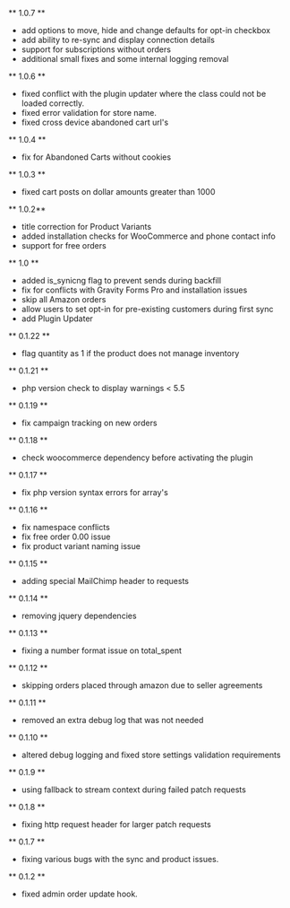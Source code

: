 ** 1.0.7 **
* add options to move, hide and change defaults for opt-in checkbox
* add ability to re-sync and display connection details
* support for subscriptions without orders
* additional small fixes and some internal logging removal

** 1.0.6 **
* fixed conflict with the plugin updater where the class could not be loaded correctly.
* fixed error validation for store name.
* fixed cross device abandoned cart url's

** 1.0.4 **
* fix for Abandoned Carts without cookies

** 1.0.3 **
* fixed cart posts on dollar amounts greater than 1000

** 1.0.2**
* title correction for Product Variants
* added installation checks for WooCommerce and phone contact info
* support for free orders

** 1.0 **
* added is_synicng flag to prevent sends during backfill
* fix for conflicts with Gravity Forms Pro and installation issues
* skip all Amazon orders
* allow users to set opt-in for pre-existing customers during first sync
* add Plugin Updater

** 0.1.22 **
* flag quantity as 1 if the product does not manage inventory

** 0.1.21 **
* php version check to display warnings < 5.5

** 0.1.19 **
* fix campaign tracking on new orders

** 0.1.18 **
* check woocommerce dependency before activating the plugin

** 0.1.17 **
* fix php version syntax errors for array's

** 0.1.16 **
* fix namespace conflicts
* fix free order 0.00 issue
* fix product variant naming issue

** 0.1.15 **
* adding special MailChimp header to requests

** 0.1.14 **
* removing jquery dependencies

** 0.1.13 **
* fixing a number format issue on total_spent

** 0.1.12 **
* skipping orders placed through amazon due to seller agreements

** 0.1.11 **
* removed an extra debug log that was not needed

** 0.1.10 **
* altered debug logging and fixed store settings validation requirements

** 0.1.9 **
* using fallback to stream context during failed patch requests

** 0.1.8 **
* fixing http request header for larger patch requests

** 0.1.7 **
* fixing various bugs with the sync and product issues.

** 0.1.2 **
* fixed admin order update hook.
